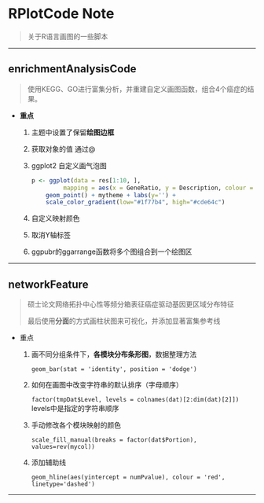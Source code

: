 # RPlotCode Note

> 关于R语言画图的一些脚本

---

## enrichmentAnalysisCode

> 使用KEGG、GO进行富集分析，并重建自定义画图函数，组合4个癌症的结果。

- **重点**

  1. 主题中设置了保留**绘图边框**

  2. 获取对象的值 通过@

  3. ggplot2 自定义画气泡图

     ```R
     p <- ggplot(data = res[1:10, ], 
              mapping = aes(x = GeneRatio, y = Description, colour = p.adjust, size = Count)) + 
         geom_point() + mytheme + labs(y='') + 
         scale_color_gradient(low="#1f77b4", high="#cde64c")
     ```

  4. 自定义映射颜色

  5. 取消Y轴标签

  6. ggpubr的ggarrange函数将多个图组合到一个绘图区

---

## networkFeature

> 硕士论文网络拓扑中心性等频分箱表征癌症驱动基因更区域分布特征
>
> 最后使用**分面**的方式画柱状图来可视化，并添加显著富集参考线

- 重点

  1. 画不同分组条件下，**各模块分布条形图**，数据整理方法

     `geom_bar(stat = 'identity', position = 'dodge') `

  2. 如何在画图中改变字符串的默认排序（字母顺序）

     `factor(tmpDat$Level, levels = colnames(dat)[2:dim(dat)[2]])`  levels中是指定的字符串顺序

  3. 手动修改各个模块映射的颜色

     `scale_fill_manual(breaks = factor(dat$Portion), values=rev(mycol)) `

  4. 添加辅助线

     `geom_hline(aes(yintercept = numPvalue), colour = 'red', linetype='dashed')`

---





